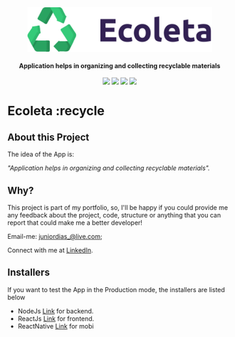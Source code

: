 <div align="center">
  <img src="./web/src/assets/logo.svg" height="100px" alt="Be the hero"/>
</div>

<div align="center">

  #### Application helps in organizing and collecting recyclable materials

  ![](https://img.shields.io/badge/author-Junior%20Dias-/?color=34cb79)
  ![](https://img.shields.io/badge/Back--End-NodeJS-/?color=34cb79)
  ![](https://img.shields.io/badge/Front--End-ReactJS-/?color=34cb79)
  ![](https://img.shields.io/badge/Mobile-React%20Native-/?color=34cb79)
</div> 

# Ecoleta :recycle

 ## About this Project

The idea of the App is:

_"Application helps in organizing and collecting recyclable materials"._
 
## Why?
This project is part of my portfolio, so, I'll be happy if you could provide me any feedback about the project, code, structure or anything that you can report that could make me a better developer!

Email-me: juniordias_@live.com;

Connect with me at [LinkedIn](https://www.linkedin.com/in/alexandre-junior-236894190/).

## Installers
If you want to test the App in the Production mode, the installers are listed below
- NodeJs [Link](https://nodejs.org/en/download/) for backend.
- ReactJs [Link](https://reactjs.org/docs/getting-started.html) for frontend.
- ReactNative [Link](https://facebook.github.io/react-native/docs/getting-started) for mobi
